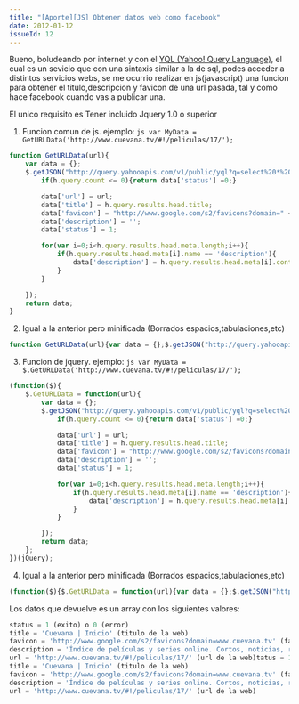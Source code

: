 ```yaml
---
title: "[Aporte][JS] Obtener datos web como facebook"
date: 2012-01-12
issueId: 12
---
```

Bueno, boludeando por internet y con el [YQL (Yahoo! Query Language)](https://developer.yahoo.com/yql/), el cual es un sevicio que con una sintaxis similar a la de sql, podes acceder a distintos servicios webs, se me ocurrio realizar en js(javascript) una funcion para obtener el titulo,descripcion y favicon de una url pasada, tal y como hace facebook cuando vas a publicar una.

El unico requisito es Tener incluido Jquery 1.0 o superior

1) Funcion comun de js. ejemplo: ```js var MyData = GetURLData('http://www.cuevana.tv/#!/peliculas/17/');```

```js
function GetURLData(url){
    var data = {};
    $.getJSON("http://query.yahooapis.com/v1/public/yql?q=select%20*%20from%20html%20where%20url%3D%22" + encodeURIComponent(url) + "%22%20and%20xpath%3D'%2F%2Fhead'&format=json&callback=?",function(h){
        if(h.query.count <= 0){return data['status'] =0;}

        data['url'] = url;
        data['title'] = h.query.results.head.title;
        data['favicon'] = "http://www.google.com/s2/favicons?domain=" + url.replace(/^http:///,'').replace(//.*/,'');
        data['description'] = '';
        data['status'] = 1;

        for(var i=0;i<h.query.results.head.meta.length;i++){
            if(h.query.results.head.meta[i].name == 'description'){
                data['description'] = h.query.results.head.meta[i].content;
            }
        }

    });
    return data;
}
```

2) Igual a la anterior pero minificada (Borrados espacios,tabulaciones,etc)

```js
function GetURLData(url){var data = {};$.getJSON("http://query.yahooapis.com/v1/public/yql?q=select%20*%20from%20html%20where%20url%3D%22" + encodeURIComponent(url) + "%22%20and%20xpath%3D'%2F%2Fhead'&format=json&callback=?",function(h){if(h.query.count <= 0){return data['status'] =0;}data['url'] = url;data['title'] = h.query.results.head.title;data['favicon'] = "http://www.google.com/s2/favicons?domain=" + url.replace(/^http:///,'').replace(//.*/,'');data['description'] = '';data['status'] = 1;for(var i=0;i<h.query.results.head.meta.length;i++){if(h.query.results.head.meta[i].name == 'description'){data['description'] = h.query.results.head.meta[i].content;}}});return data;}
```

3) Funcion de jquery. ejemplo: ```js var MyData = $.GetURLData('http://www.cuevana.tv/#!/peliculas/17/');```

```js
(function($){
    $.GetURLData = function(url){
        var data = {};
        $.getJSON("http://query.yahooapis.com/v1/public/yql?q=select%20*%20from%20html%20where%20url%3D%22" + encodeURIComponent(url) + "%22%20and%20xpath%3D'%2F%2Fhead'&format=json&callback=?",function(h){
            if(h.query.count <= 0){return data['status'] =0;}

            data['url'] = url;
            data['title'] = h.query.results.head.title;
            data['favicon'] = "http://www.google.com/s2/favicons?domain=" + url.replace(/^http:///,'').replace(//.*/,'');
            data['description'] = '';
            data['status'] = 1;

            for(var i=0;i<h.query.results.head.meta.length;i++){
                if(h.query.results.head.meta[i].name == 'description'){
                    data['description'] = h.query.results.head.meta[i].content;
                }
            }

        });
        return data;
    };
})(jQuery);
```

4) Igual a la anterior pero minificada (Borrados espacios,tabulaciones,etc)

```js
(function($){$.GetURLData = function(url){var data = {};$.getJSON("http://query.yahooapis.com/v1/public/yql?q=select%20*%20from%20html%20where%20url%3D%22" + encodeURIComponent(url) + "%22%20and%20xpath%3D'%2F%2Fhead'&format=json&callback=?",function(h){if(h.query.count <= 0){return data['status'] =0;}data['url'] = url;data['title'] = h.query.results.head.title;data['favicon'] = "http://www.google.com/s2/favicons?domain=" + url.replace(/^http:///,'').replace(//.*/,'');data['description'] = '';data['status'] = 1;for(var i=0;i<h.query.results.head.meta.length;i++){if(h.query.results.head.meta[i].name == 'description'){data['description'] = h.query.results.head.meta[i].content;}}});return data;};})(jQuery);
```

Los datos que devuelve es un array con los siguientes valores:

```js
status = 1 (exito) o 0 (error)
title = 'Cuevana | Inicio' (titulo de la web)
favicon = 'http://www.google.com/s2/favicons?domain=www.cuevana.tv' (favicon en formato png)
description = 'Índice de películas y series online. Cortos, noticias, recomendaciones y más.' (descripcion de la web, tag description)
url = 'http://www.cuevana.tv/#!/peliculas/17/' (url de la web)tatus = 1 (exito) o 0 (error)
title = 'Cuevana | Inicio' (titulo de la web)
favicon = 'http://www.google.com/s2/favicons?domain=www.cuevana.tv' (favicon en formato png)
description = 'Índice de películas y series online. Cortos, noticias, recomendaciones y más.' (descripcion de la web, tag description)
url = 'http://www.cuevana.tv/#!/peliculas/17/' (url de la web)
```
